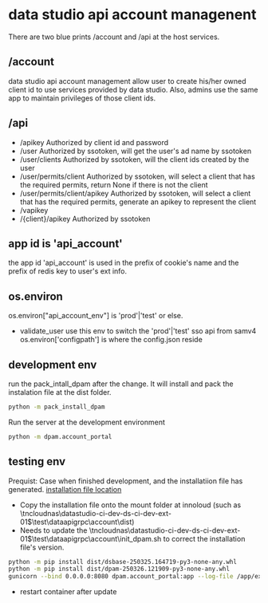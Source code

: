  # data studio api account managenent 
There are two blue prints /account and /api at the host services.
## /account
data studio api account management allow user to create his/her owned client id to use services provided by data studio.
Also, admins use the same app to maintain privileges of those client ids.
## /api 
- /apikey Authorized by client id and password
- /user Authorized by ssotoken, will get the user's ad name by ssotoken
- /user/clients Authorized by ssotoken, will the client ids created by the user 
- /user/permits/client Authorized by ssotoken, will select a client that has the required permits, return None if there is not the client 
- /user/permits/client/apikey Authorized by ssotoken, will select a client that has the required permits, generate an apikey to represent the client
- /vapikey 
- /{client}/apikey Authorized by ssotoken

## app id is 'api_account'
the app id 'api_account' is used in the prefix of cookie's name and the prefix of redis key to user's ext info.
## os.environ
os.environ["api_account_env"] is 'prod'|'test' or else. 
- validate_user use this env to switch the 'prod'|'test' sso api from samv4 
os.environ['configpath'] is where the config.json reside
## development env
run the pack_intall_dpam after the change. It will install and pack the instalation file at the dist folder.
```bash
python -m pack_install_dpam
```

Run the server at the development environment
```bash
python -m dpam.account_portal
```


## testing env
Prequist: Case when finished development, and the installatiion file has generated. [installation file location](./dist/) 
- Copy the installation file onto the mount folder at innoloud (such as \\tncloudnas\datastudio-ci-dev-ds-ci-dev-ext-01$\test\dataapigrpc\account\dist)
- Needs to update the \\tncloudnas\datastudio-ci-dev-ds-ci-dev-ext-01$\test\dataapigrpc\account\init_dpam.sh to correct the installation file's version.
```bash
python -m pip install dist/dsbase-250325.164719-py3-none-any.whl
python -m pip install dist/dpam-250326.121909-py3-none-any.whl
gunicorn --bind 0.0.0.0:8080 dpam.account_portal:app --log-file /app/ext/gunicorn.log --timeout 900
```
- restart container after update